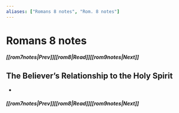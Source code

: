 ```yaml
---
aliases: ["Romans 8 notes", "Rom. 8 notes"]
---
```

# Romans 8 notes
##### <span class=arrow-left></span>[[rom7notes|Prev]]<span class=navigation-separator></span>[[rom8|Read]]<span class=navigation-separator></span>[[rom9notes|Next]]<span class=arrow-right></span>
## The Believer’s Relationship to the Holy Spirit
- 
##### <span class=arrow-left></span>[[rom7notes|Prev]]<span class=navigation-separator></span>[[rom8|Read]]<span class=navigation-separator></span>[[rom9notes|Next]]<span class=arrow-right></span>